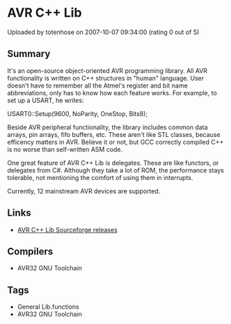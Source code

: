 # AVR C++ Lib

Uploaded by totenhose on 2007-10-07 09:34:00 (rating 0 out of 5)

## Summary

It's an open-source object-oriented AVR programming library. All AVR functionality is written on C++ structures in "human" language. User doesn't have to remember all the Atmel's register and bit name abbreviations, only has to know how each feature works. For example, to set up a USART, he writes:  

USART0::Setup(9600, NoParity, OneStop, Bits8);


Beside AVR peripheral functionality, the library includes common data arrays, pin arrays, fifo buffers, etc. These aren't like STL classes, because efficency matters in AVR. Believe it or not, but GCC correctly compiled C++ is no worse than self-written ASM code.


One great feature of AVR C++ Lib is delegates. These are like functors, or delegates from C#. Although they take a lot of ROM, the performance stays tolerable, not mentioning the comfort of using them in interrupts.


Currently, 12 mainstream AVR devices are supported.

## Links

- [AVR C++ Lib Sourceforge releases](http://sourceforge.net/project/showfiles.php?group_id=190998)

## Compilers

- AVR32 GNU Toolchain

## Tags

- General Lib.functions
- AVR32 GNU Toolchain
